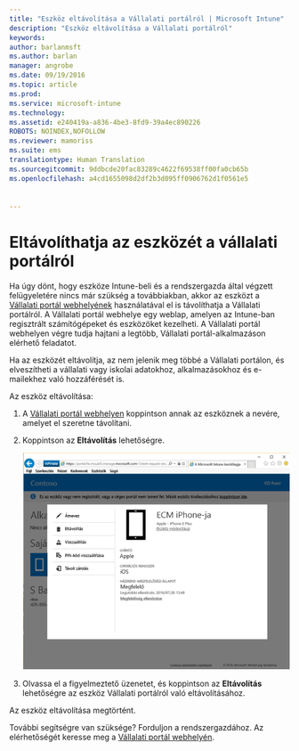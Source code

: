 ```yaml
---
title: "Eszköz eltávolítása a Vállalati portálról | Microsoft Intune"
description: "Eszköz eltávolítása a Vállalati portálról"
keywords: 
author: barlanmsft
ms.author: barlan
manager: angrobe
ms.date: 09/19/2016
ms.topic: article
ms.prod: 
ms.service: microsoft-intune
ms.technology: 
ms.assetid: e240419a-a836-4be3-8fd9-39a4ec890226
ROBOTS: NOINDEX,NOFOLLOW
ms.reviewer: mamoriss
ms.suite: ems
translationtype: Human Translation
ms.sourcegitcommit: 9ddbcde20fac83289c4622f69538ff00fa0cb65b
ms.openlocfilehash: a4cd1655098d2df2b3d095ff0906762d1f0561e5


---
```



# <a name="remove-your-device-from-the-company-portal"></a>Eltávolíthatja az eszközét a vállalati portálról

Ha úgy dönt, hogy eszköze Intune-beli és a rendszergazda által végzett felügyeletére nincs már szükség a továbbiakban, akkor az eszközt a [Vállalati portál webhelyének](http://portal.manage.microsoft.com) használatával el is távolíthatja a Vállalati portálról. A Vállalati portál webhelye egy weblap, amelyen az Intune-ban regisztrált számítógépeket és eszközöket kezelheti. A Vállalati portál webhelyen végre tudja hajtani a legtöbb, Vállalati portál-alkalmazáson elérhető feladatot.

Ha az eszközét eltávolítja, az nem jelenik meg többé a Vállalati portálon, és elveszítheti a vállalati vagy iskolai adatokhoz, alkalmazásokhoz és e-mailekhez való hozzáférését is.

Az eszköz eltávolítása:

1.  A [Vállalati portál webhelyen](http://portal.manage.microsoft.com) koppintson annak az eszköznek a nevére, amelyet el szeretne távolítani.

2.  Koppintson az **Eltávolítás** lehetőségre.

    ![Eszköz eltávolítása a Vállalati portál webhelyén](./media/iwp-screen-with-all-options.png)

3. Olvassa el a figyelmeztető üzenetet, és koppintson az **Eltávolítás** lehetőségre az eszköz Vállalati portálról való eltávolításához.

Az eszköz eltávolítása megtörtént.

További segítségre van szüksége? Forduljon a rendszergazdához. Az elérhetőségét keresse meg a [Vállalati portál webhelyén](http://portal.manage.microsoft.com).



<!--HONumber=Nov16_HO1-->


